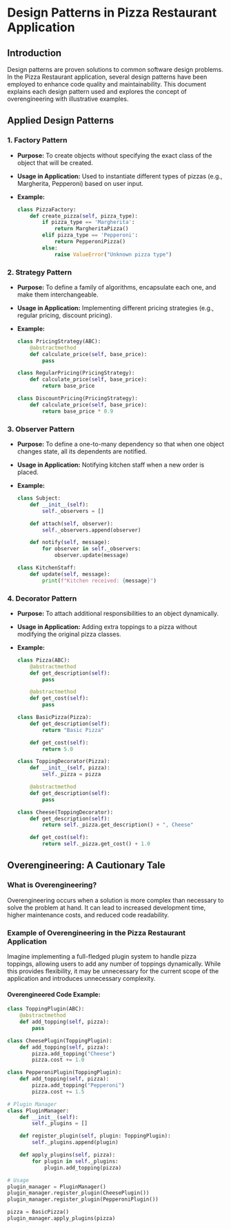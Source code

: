 # Design Patterns in Pizza Restaurant Application

## Introduction

Design patterns are proven solutions to common software design problems. In the Pizza Restaurant application, several design patterns have been employed to enhance code quality and maintainability. This document explains each design pattern used and explores the concept of overengineering with illustrative examples.

## Applied Design Patterns

### 1. **Factory Pattern**

- **Purpose:** To create objects without specifying the exact class of the object that will be created.
- **Usage in Application:** Used to instantiate different types of pizzas (e.g., Margherita, Pepperoni) based on user input.
- **Example:**

    ```python
    class PizzaFactory:
        def create_pizza(self, pizza_type):
            if pizza_type == 'Margherita':
                return MargheritaPizza()
            elif pizza_type == 'Pepperoni':
                return PepperoniPizza()
            else:
                raise ValueError("Unknown pizza type")
    ```

### 2. **Strategy Pattern**

- **Purpose:** To define a family of algorithms, encapsulate each one, and make them interchangeable.
- **Usage in Application:** Implementing different pricing strategies (e.g., regular pricing, discount pricing).
- **Example:**

    ```python
    class PricingStrategy(ABC):
        @abstractmethod
        def calculate_price(self, base_price):
            pass

    class RegularPricing(PricingStrategy):
        def calculate_price(self, base_price):
            return base_price

    class DiscountPricing(PricingStrategy):
        def calculate_price(self, base_price):
            return base_price * 0.9
    ```

### 3. **Observer Pattern**

- **Purpose:** To define a one-to-many dependency so that when one object changes state, all its dependents are notified.
- **Usage in Application:** Notifying kitchen staff when a new order is placed.
- **Example:**

    ```python
    class Subject:
        def __init__(self):
            self._observers = []

        def attach(self, observer):
            self._observers.append(observer)

        def notify(self, message):
            for observer in self._observers:
                observer.update(message)

    class KitchenStaff:
        def update(self, message):
            print(f"Kitchen received: {message}")
    ```

### 4. **Decorator Pattern**

- **Purpose:** To attach additional responsibilities to an object dynamically.
- **Usage in Application:** Adding extra toppings to a pizza without modifying the original pizza classes.
- **Example:**

    ```python
    class Pizza(ABC):
        @abstractmethod
        def get_description(self):
            pass

        @abstractmethod
        def get_cost(self):
            pass

    class BasicPizza(Pizza):
        def get_description(self):
            return "Basic Pizza"

        def get_cost(self):
            return 5.0

    class ToppingDecorator(Pizza):
        def __init__(self, pizza):
            self._pizza = pizza

        @abstractmethod
        def get_description(self):
            pass

    class Cheese(ToppingDecorator):
        def get_description(self):
            return self._pizza.get_description() + ", Cheese"

        def get_cost(self):
            return self._pizza.get_cost() + 1.0
    ```

## Overengineering: A Cautionary Tale

### **What is Overengineering?**

Overengineering occurs when a solution is more complex than necessary to solve the problem at hand. It can lead to increased development time, higher maintenance costs, and reduced code readability.

### **Example of Overengineering in the Pizza Restaurant Application**

Imagine implementing a full-fledged plugin system to handle pizza toppings, allowing users to add any number of toppings dynamically. While this provides flexibility, it may be unnecessary for the current scope of the application and introduces unnecessary complexity.

#### **Overengineered Code Example:**

```python
class ToppingPlugin(ABC):
    @abstractmethod
    def add_topping(self, pizza):
        pass

class CheesePlugin(ToppingPlugin):
    def add_topping(self, pizza):
        pizza.add_topping("Cheese")
        pizza.cost += 1.0

class PepperoniPlugin(ToppingPlugin):
    def add_topping(self, pizza):
        pizza.add_topping("Pepperoni")
        pizza.cost += 1.5

# Plugin Manager
class PluginManager:
    def __init__(self):
        self._plugins = []

    def register_plugin(self, plugin: ToppingPlugin):
        self._plugins.append(plugin)

    def apply_plugins(self, pizza):
        for plugin in self._plugins:
            plugin.add_topping(pizza)

# Usage
plugin_manager = PluginManager()
plugin_manager.register_plugin(CheesePlugin())
plugin_manager.register_plugin(PepperoniPlugin())

pizza = BasicPizza()
plugin_manager.apply_plugins(pizza)
